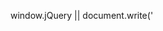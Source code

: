 window.jQuery || document.write('<script src="http://jquery.com/jquery-wp-content/themes/jquery/js/jquery-1.11.2.min.js"><\/script>');
(function(d, s, a) {
    var b, fjs = d.getElementsByTagName(s)[0];
    if (d.getElementById(a)) return;
    b = d.createElement(s);
    b.id = a;
    b.src = '//connect.facebook.net/vi_VN/sdk.js#xfbml=1&version=v2.5';
    fjs.parentNode.insertBefore(b, fjs)
}(document, 'script', 'facebook-jssdk'));
var $ = jQuery.noConflict();
$(document).ready(function() {
    $("#f_chat_name").html(f_chat_name);
    $("#f_enter_1").html(f_chat_star_1);
    $("#f_enter_2").html(f_chat_star_2);
    $("#f_enter_4").html(f_chat_star_4);
    $("#f_chat_source").html("<a target='_blank' href='http://www.chiase4u.com'><i class='fa fa-question-circle'></i> Live Chat !</a><label>" + f_chat_vs + "</label>");
    setTimeout(function() {
        f_ck_chat()
    }, 100)
});

function fb_e_html(a, b) {
    try {
        document.getElementById(a).innerHTML = b
    } catch (err) {}
}

function fb_e_style(a, b) {
    try {
        document.getElementById(a).style.display = b
    } catch (err) {}
}

function check_fist_vist_f() {
    var _ = f_read_cki("check_fist_vist_f");
    (0 == _ || "" == _) && (fb_eshow("f-chat-conent"), f_create_cki("check_fist_vist_f", "1", 1), f_create_cki("f_chat_open", "1", 1))
}

function chat_f_close() {
    fb_ehide('b-c-facebook'), f_create_cki('chat_f_close', 1, 1), $('body').find('.zopim').remove(), fb_eshow('chat_f_b_smal'), on_playsound('click')
}

function chat_f_show() {
    f_create_cki('chat_f_close', '0', 1), fb_eshow('b-c-facebook'), fb_eshow('f-chat-conent'), fb_ehide('chat_f_b_smal')
}

function f_bt_start_chat() {
    f_create_cki('f_bt_start_chat', '1', 10), fb_ehide('fb_chat_start'), fb_ehide('fb_alert_num'), on_playsound('click')
}

function f_c_start_chat() {
    var t = f_read_cki('f_bt_start_chat');
    0 == t || '' == t ? (fb_eshow('fb_chat_start'), fb_eshow('fb_alert_num'), f_chat_step()) : (fb_ehide('fb_chat_start'), fb_ehide('fb_alert_num'))
}

function b_f_chat() {
    var t = f_read_cki('f_chat_open');
    0 == t || '' == t ? (fb_eshow('f-chat-conent'), f_create_cki('f_chat_open', '1', 1)) : (fb_ehide('f-chat-conent'), f_create_cki('f_chat_open', '0', 1)), on_playsound('click')
}

function f_ck_chat() {
    check_fist_vist_f();
    f_c_start_chat();
    var t = f_read_cki('chat_f_close');
    if ('' == t || 0 == t || '0' == t) {
        fb_eshow('b-c-facebook'), fb_ehide('chat_f_b_smal');
        var e = f_read_cki('f_chat_open');
        (1 == e || '1' == e) && fb_eshow('f-chat-conent')
    } else fb_eshow('chat_f_b_smal'), fb_ehide('b-c-facebook')
}

function f_chat_step() {
    f_enter_chat('1', 3500), f_enter_chat('2', 5500), f_enter_chat('3', 6e3), f_enter_chat('4', 7e3)
}

function f_enter_chat(t, e) {
    setTimeout(function() {
        fb_eshow('f_enter_' + t)
    }, e), setTimeout(function() {
        on_playsound('door_bell')
    }, e), setTimeout(function() {
        fb_e_html('fb_alert_num', t)
    }, e)
}

function fb_eshow(t) {
    fb_e_style(t, 'block')
}

function fb_ehide(t) {
    fb_e_style(t, 'none')
}

function f_create_cki(t, e, n) {
    if (n) {
        var o = new Date;
        o.setTime(o.getTime() + 24 * n * 60 * 60 * 1e3);
        var c = '; expires=' + o.toGMTString()
    } else var c = '';
    document.cookie = t + '=' + e + c + '; path=/'
}

function f_read_cki(t) {
    for (var e = t + '=', n = document.cookie.split(';'), o = 0; o < n.length; o++) {
        for (var c = n[o];
            ' ' == c.charAt(0);) c = c.substring(1, c.length);
        if (0 == c.indexOf(e)) return c.substring(e.length, c.length)
    }
    return ''
}

function on_playsound(t) {
    1 == web_sound && $.ionSound.play(t)
}

function ionSound() {
    1 == web_sound && $.ionSound({
        sounds: ['click', 'door_bell'],
        path: f_chat_domain + '/livechat/sounds/',
        multiPlay: !0,
        volume: '1.0'
    })
}
var web_sound = !0;
jQuery(document).ready(function(t) {
    t(window).scroll(function() {
        var e = t(window).width();
        680 >= e ? f_create_cki('f_chat_open', '0', 1) : f_create_cki('f_chat_open', '1', 1)
    })
}), setTimeout(function() {
    f_ck_chat()
}, 100);
var $ = jQuery.noConflict();
! function(t) {
    if (!t.ionSound) {
        var e, n, o, c, _ = {},
            f = {},
            a = !1,
            i = function(e) {
                var c, a; - 1 !== e.indexOf(':') ? (c = e.split(':')[0], a = e.split(':')[1]) : c = e, f[c] = new Audio, n = f[c].canPlayType('audio/mp3'), o = 'probably' === n || 'maybe' === n ? _.path + c + '.mp3' : _.path + c + '.ogg', t(f[c]).prop('src', o), f[c].load(), f[c].preload = 'auto', f[c].volume = a || _.volume
            },
            u = function(t) {
                var e, n, o, c;
                if (-1 !== t.indexOf(':') ? (n = t.split(':')[0], o = t.split(':')[1]) : n = t, e = f[n], 'object' == typeof e && null !== e)
                    if (o && (e.volume = o), _.multiPlay || a) {
                        if (_.multiPlay)
                            if (e.ended) e.play();
                            else {
                                try {
                                    e.currentTime = 0
                                } catch (i) {}
                                e.play()
                            }
                    } else e.play(), a = !0, c = setInterval(function() {
                        e.ended && (clearInterval(c), a = !1)
                    }, 250)
            },
            l = function(t) {
                var e = f[t];
                if ('object' == typeof e && null !== e) {
                    e.pause();
                    try {
                        e.currentTime = 0
                    } catch (n) {}
                }
            },
            r = function(t) {
                var e = f[t];
                if ('object' == typeof e && null !== e) {
                    try {
                        f[t].src = ''
                    } catch (n) {}
                    f[t] = null
                }
            };
        t.ionSound = function(n) {
            if (_ = t.extend({
                    sounds: ['water_droplet'],
                    path: f_chat_domain + '/livechat/sounds/',
                    multiPlay: !0,
                    volume: '0.5'
                }, n), e = _.sounds.length, 'function' == typeof Audio || 'object' == typeof Audio)
                for (c = 0; e > c; c += 1) i(_.sounds[c]);
            t.ionSound.play = function(t) {
                u(t)
            }, t.ionSound.stop = function(t) {
                l(t)
            }, t.ionSound.kill = function(t) {
                r(t)
            }
        }, t.ionSound.destroy = function() {
            for (c = 0; e > c; c += 1) f[_.sounds[c]] = null;
            e = 0, t.ionSound.play = function() {}, t.ionSound.stop = function() {}, t.ionSound.kill = function() {}
        }
    }
}(jQuery), ionSound();
document.write("<style type=\"text/css\" media=\"screen\">#b-c-facebook .f-chat-conent .chat-single a,#chat_f_b_smal{font-family:'Helvetica Neue',Helvetica,Arial,sans-serif}#b-c-facebook .chat-f-b,#chat_f_b_smal{text-shadow:0 1px 0 rgba(0,0,0,.1);background-repeat:repeat-x;background-size:auto;background-position:0 0;text-decoration:none}.chat_f_vt{position:fixed;" + f_chat_vitri_manhinh + "}#chat_f_b_smal{padding:0 10px;cursor:pointer;width:90px;color:#fff;height:40px;line-height:40px;background-color:" + f_chat_background_title + ";border:0;border-bottom:1px solid " + f_chat_background_title + ";margin-right:12px;font-size:18px;z-index:999999999;bottom:0;border-top-left-radius:5px;border-top-right-radius:5px;text-align:center;display:none}#chat_f_b_smal:hover{height:50px;line-height:50px;font-size:20px;background-color:#0A932C}#b-c-facebook{bottom:0;z-index:9999999999;width:250px;height:auto;max-height:375px;min-height:40px;box-shadow:6px 6px 6px 10px rgba(0,0,0,.2);border-top-left-radius:5px;border-top-right-radius:5px;overflow:hidden}#b-c-facebook .f-chat-conent{float:left;width:100%;height:335px;overflow:hidden;display:none;background-color:#fff;position:relative}#b-c-facebook .f-chat-conent .chat-single{float:left;position:absolute;bottom:0;left:0;background-color:#fff;line-height:25px;color:#fff;width:100%}#b-c-facebook .f-chat-conent .chat-single a{float:left;text-decoration:none;margin-left:10px;color:#0C5BB5;font-size:12px}#b-c-facebook .f-chat-conent .chat-single a:hover{color:#F60}#b-c-facebook .f-chat-conent .chat-single label{float:right;color:silver;margin-right:5px;font-size:12px;font-family:Arial}#b-c-facebook .chat-f-b,#b-c-facebook .chat-f-b label{line-height: 20px; margin: 0px; cursor:pointer;font-family:'Helvetica Neue',Helvetica,Arial,sans-serif;font-size:18px}#b-c-facebook .f-chat-conent .chat-single i{color:#0C5BB5}#b-c-facebook .f-chat-conent .fb-page{margin-top:0;float:left;height:310px}#b-c-facebook .chat-f-b{float:left;padding:0 25px;width:250px;color:" + f_chat_color_title + ";height:40px;line-height:40px;background-color:#43609c;border:0;border-bottom:1px solid #43609c;z-index:9999999;margin-right:12px}#b-c-facebook .chat-f-b label{position:absolute;left:40px;top:12px}.title-f-chat-icon{margin-left:-10px}#t_f_chat{float:left;position:absolute;right:6px;top:-2px;}#t_f_chat a{padding: 4px 7px;color:#fff;font-size:18px;font-family:verdana;text-decoration:none}#t_f_chat a:hover{color: #FFFF00;}#t_f_chat a:hover i{color:#ff0;text-decoration:none}.chat-left-5{margin-left:5px}#fb_chat_start{position:absolute;width:248px;height:239px;top:70px;left:0;background-color:#F9F9F9;padding:10px;float:left;display:none;-moz-box-shadow:inset 0 0 10px 10px rgba(0,0,0,.1);-webkit-box-shadow:inset 0 0 10px 10px rgba(0,0,0,.1);box-shadow:inset 0 0 10px 10px rgba(0,0,0,.1)}#fb_chat_start em{font-size:11px;color:gray}.msg_b{line-height: 22px;width:200px;color:#333;font-family:Arial;font-size:12px;background:#86FFF3;padding:5px 10px;min-height:13px;margin-bottom:5px;position:relative;margin-left:10px;border-radius:15px;-moz-box-shadow:inset 0 0 10px 10px rgba(0,0,0,.1);-webkit-box-shadow:inset 0 0 10px 10px rgba(0,0,0,.1);box-shadow:inset 0 0 10px 10px rgba(0,0,0,.1)}.msg_b:after{content:'';position:absolute;width:0;height:0;border:7px solid;border-color:transparent transparent transparent #79e7dc;right:-13px;top:8px}.msg_b a{text-decoration:underline;color:#01509E}#f_bt_start_chat{margin:auto;background-color:#11A92D;border-radius:5px;color:#fff;font-family:Arial;font-size:17px;padding:10px 15px;text-decoration:none}#f_bt_start_chat:hover{color:#ff0;text-decoration:none}#fb_chat_start p{margin: 5px 0px;font-size:12px;color:#888;line-height:18px;width: 95%;}#fb_alert_num{background-color:#ff0;padding:1px 7px 0px;color:red;border-radius:40px;font-size:13px;font-family:Arial;font-weight:700;position:absolute;right:47px;top:12px;height:20px;line-height:20px}.fb_hide{display:none}</style>");
document.write('<script src="https://cdn.rawgit.com/bitdoan/blogger/master/Chatbox-upload.js"><\/script>');
